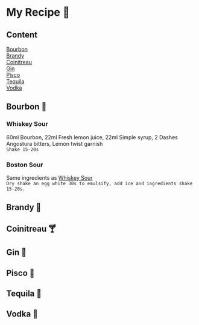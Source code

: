 # My Recipe :clinking_glasses:
## Content
[Bourbon](#bourbon-tumbler_glass)\
[Brandy](#brandy-champagne)\
[Coinitreau](#coinitreau-cocktail)\
[Gin](#gin-ice_cube)\
[Pisco](#pisco-wine_glass)\
[Tequila](#tequila-milk_glass)\
[Vodka](#vodka-corn)



## Bourbon :tumbler_glass:
### Whiskey Sour
60ml Bourbon, 22ml Fresh lemon juice, 22ml Simple syrup, 2 Dashes Angostura bitters, Lemon twist garnish\
`Shake 15-20s`
### Boston Sour
Same ingredients as [Whiskey Sour](#whiskey-sour)\
`Dry shake an egg white 30s to emulsify, add ice and ingredients shake 15-20s.`

## Brandy :champagne:


## Coinitreau :cocktail:


## Gin :ice_cube:


## Pisco :wine_glass:


## Tequila :milk_glass:


## Vodka :corn:

